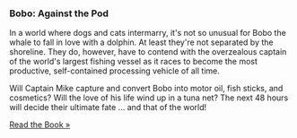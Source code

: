 ### Bobo: Against the Pod

In a world where dogs and cats intermarry, it's not so unusual for Bobo the whale to fall in love with a dolphin. At
least they're not separated by the shoreline. They do, however, have to contend with the overzealous captain of the
world's largest fishing vessel as it races to become the most productive, self-contained processing vehicle of all time.

Will Captain Mike capture and convert Bobo into motor oil, fish sticks, and cosmetics? Will the love of his life wind
up in a tuna net? The next 48 hours will decide their ultimate fate ... and that of the world!

[Read the Book &raquo;](manuscript.html)
